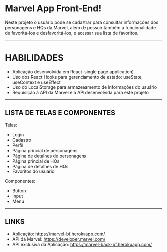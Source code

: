 # Marvel App Front-End!
Neste projeto o usuário pode se cadastrar para consultar informações dos personagens e HQs da Marvel, além de possuir também a funcionalidade de favoritá-los e desfavoritá-los, e acessar sua lista de favoritos.

---

# HABILIDADES
  - Aplicação desenvolvida em React (single page application)
  - Uso dos React Hooks para gerenciamento de estado: useState, useContext e useEffect
  - Uso do LocalStorage para armazenamento de informações do usuário
  - Requisição à API da Marvel e à API desenvolvida para este projeto

---

## LISTA DE TELAS E COMPONENTES

Telas:
- Login
- Cadastro
- Perfil
- Página princial de personagens
- Página de detalhes de personagens
- Página princial de HQs
- Página de detalhes de HQs
- Favoritos do usuário

Componentes:
- Button
- Input
- Menu

---

## LINKS
 - Aplicação: https://marvel-bf.herokuapp.com/
 - API da Marvel: https://developer.marvel.com/
 - API exclusiva da Aplicação: https://marvel-back-bf.herokuapp.com/
